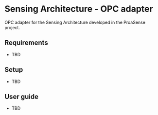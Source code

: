 # Sensing Architecture - OPC adapter
OPC adapter for the Sensing Architecture developed in the ProaSense project.

## Requirements
* TBD

## Setup
* TBD

## User guide
* TBD
